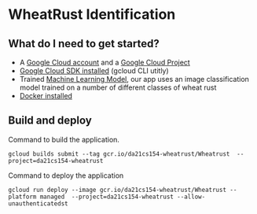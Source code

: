# WheatRust Identification

## What do I need to get started?

* A [Google Cloud account](https://cloud.google.com/gcp) and a [Google Cloud Project](https://cloud.google.com/resource-manager/docs/creating-managing-projects)
* [Google Cloud SDK installed](https://cloud.google.com/sdk/docs/install) (gcloud CLI utitly)
* Trained [Machine Learning Model](app.py), our app uses an image classification model trained on a number of different classes of wheat rust
* [Docker installed](https://docs.docker.com/get-docker/)

## Build and deploy

Command to build the application. 
```
gcloud builds submit --tag gcr.io/da21cs154-wheatrust/Wheatrust  --project=da21cs154-wheatrust
```

Command to deploy the application
```
gcloud run deploy --image gcr.io/da21cs154-wheatrust/Wheatrust --platform managed  --project=da21cs154-wheatrust --allow-unauthenticatedst
```
